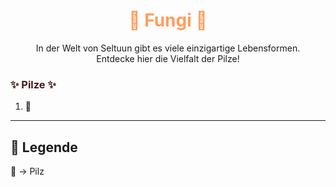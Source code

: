
<h1 style="color:rgb(255, 158, 94); text-align: center;">🌱 Fungi 🌱</h1>

<div style="text-align: center;">
In der Welt von Seltuun gibt es viele einzigartige Lebensformen.<br>
Entdecke hier die Vielfalt der Pilze!
</div>


<h3 style="color:rgb(70, 27, 24); text-align: left;">✨ Pilze ✨</h3>

1.  🍄

---

## 📜 Legende

🍄 -> Pilz